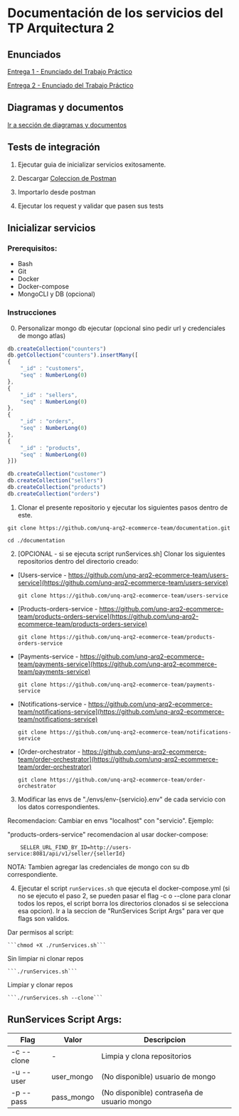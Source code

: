# Documentación de los servicios del TP Arquitectura 2


## Enunciados

[Entrega 1 - Enunciado del Trabajo Práctico](https://github.com/unq-arq2-ecommerce-team/documentation/blob/main/enunciados/Arq2%20-%20Trabajo%20practico%20-%20Entrega1.pdf)

[Entrega 2 - Enunciado del Trabajo Práctico](https://github.com/unq-arq2-ecommerce-team/documentation/blob/main/enunciados/Arq2%20-%20Trabajo%20practico%20-%20Entrega2.pdf)


## Diagramas y documentos


[Ir a sección de diagramas y documentos](https://github.com/unq-arq2-ecommerce-team/documentation/blob/main/docs)


## Tests de integración

1) Ejecutar guia de inicializar servicios exitosamente.

2) Descargar [Coleccion de Postman](https://github.com/unq-arq2-ecommerce-team/documentation/blob/main/integrations-tests)

3) Importarlo desde postman

4) Ejecutar los request y validar que pasen sus tests

## Inicializar servicios

### Prerequisitos:

- Bash
- Git
- Docker
- Docker-compose
- MongoCLI y DB (opcional) 


### Instrucciones

0) Personalizar mongo db ejecutar (opcional sino pedir url y credenciales de mongo atlas)

```js
db.createCollection("counters")
db.getCollection("counters").insertMany([
{
    "_id" : "customers",
    "seq" : NumberLong(0)
},
{
    "_id" : "sellers",
    "seq" : NumberLong(0)
},
{
    "_id" : "orders",
    "seq" : NumberLong(0)
},
{
    "_id" : "products",
    "seq" : NumberLong(0)
}])

db.createCollection("customer")
db.createCollection("sellers")
db.createCollection("products")
db.createCollection("orders")
```

1) Clonar el presente repositorio y ejecutar los siguientes pasos dentro de este.

```git clone https://github.com/unq-arq2-ecommerce-team/documentation.git```

```cd ./documentation```

2) [OPCIONAL - si se ejecuta script runServices.sh] Clonar los siguientes repositorios dentro del directorio creado:

- [Users-service - https://github.com/unq-arq2-ecommerce-team/users-service](https://github.com/unq-arq2-ecommerce-team/users-service)

    ```git clone https://github.com/unq-arq2-ecommerce-team/users-service```

- [Products-orders-service - https://github.com/unq-arq2-ecommerce-team/products-orders-service](https://github.com/unq-arq2-ecommerce-team/products-orders-service)

    ```git clone https://github.com/unq-arq2-ecommerce-team/products-orders-service```

- [Payments-service - https://github.com/unq-arq2-ecommerce-team/payments-service](https://github.com/unq-arq2-ecommerce-team/payments-service)

    ```git clone https://github.com/unq-arq2-ecommerce-team/payments-service```

- [Notifications-service - https://github.com/unq-arq2-ecommerce-team/notifications-service](https://github.com/unq-arq2-ecommerce-team/notifications-service)

    ```git clone https://github.com/unq-arq2-ecommerce-team/notifications-service```

- [Order-orchestrator - https://github.com/unq-arq2-ecommerce-team/order-orchestrator](https://github.com/unq-arq2-ecommerce-team/order-orchestrator)

    ```git clone https://github.com/unq-arq2-ecommerce-team/order-orchestrator```



3) Modificar las envs de "./envs/env-{servicio}.env" de cada servicio con los datos correspondientes. 

Recomendacion: Cambiar en envs "localhost" con "servicio". Ejemplo:

"products-orders-service" recomendacion al usar docker-compose:

```
    SELLER_URL_FIND_BY_ID=http://users-service:8081/api/v1/seller/{sellerId}
```

NOTA: Tambien agregar las credenciales de mongo con su db correspondiente.

4) Ejecutar el script `runServices.sh` que ejecuta el docker-compose.yml (si no se ejecuto el paso 2, se pueden pasar el flag -c o --clone para clonar todos los repos, el script borra los directorios clonados si se selecciona esa opcion). Ir a la seccion de "RunServices Script Args" para ver que flags son validos.

Dar permisos al script:

    ```chmod +X ./runServices.sh```

Sin limpiar ni clonar repos

    ```./runServices.sh``` 

Limpiar y clonar repos

    ```./runServices.sh --clone```


## RunServices Script Args:

|Flag        | Valor    | Descripcion|
|------------|----------|------------|
| -c --clone |   -      | Limpia y clona repositorios|
| -u --user  |   user_mongo     | (No disponible) usuario de mongo |
| -p --pass  |   pass_mongo     | (No disponible) contraseña de usuario mongo|


